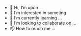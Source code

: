 - 👋 Hi, I’m upon
- 👀 I’m interested in someting
- 🌱 I’m currently learning ...
- 💞️ I’m looking to collaborate on ...
- 📫 How to reach me ...

<!---
Hh910136186/Hh910136186 is a ✨ special ✨ repository because its `README.md` (this file) appears on your GitHub profile.
You can click the Preview link to take a look at your changes.
--->

